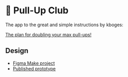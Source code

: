 # 💪 Pull-Up Club

The app to the great and simple instructions by kboges:

[The plan for doubling your max pull-ups!](https://www.youtube.com/watch?v=w9Mu-azxol8)

## Design

- [Figma Make project](https://www.figma.com/make/FPf0WLYOC5cKtXhh9Yhdgh/Pull-Up-Doubler?node-id=0-1&p=f&t=8SOteVgZCKzLM9C0-0)
- [Published prototype](https://dot-gothic-32505069.figma.site)
